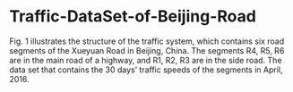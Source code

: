 # Traffic-DataSet-of-Beijing-Road
Fig. 1 illustrates the structure of the traffic system, which contains six road segments of the Xueyuan Road in Beijing, China. The segments R4, R5, R6 are in the main road of a highway, and R1, R2, R3 are in the side road.  The data set that contains the 30 days’ traffic speeds of the segments in April, 2016.
